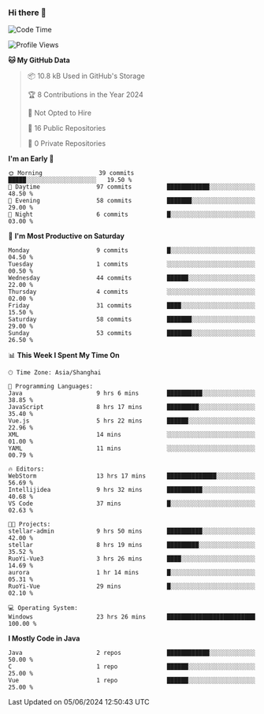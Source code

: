 ### Hi there 👋
<!--START_SECTION:waka-->
![Code Time](http://img.shields.io/badge/Code%20Time-371%20hrs%2028%20mins-blue)

![Profile Views](http://img.shields.io/badge/Profile%20Views-0-blue)

**🐱 My GitHub Data** 

> 📦 10.8 kB Used in GitHub's Storage 
 > 
> 🏆 8 Contributions in the Year 2024
 > 
> 🚫 Not Opted to Hire
 > 
> 📜 16 Public Repositories 
 > 
> 🔑 0 Private Repositories 
 > 
**I'm an Early 🐤** 

```text
🌞 Morning                39 commits          █████░░░░░░░░░░░░░░░░░░░░   19.50 % 
🌆 Daytime                97 commits          ████████████░░░░░░░░░░░░░   48.50 % 
🌃 Evening                58 commits          ███████░░░░░░░░░░░░░░░░░░   29.00 % 
🌙 Night                  6 commits           █░░░░░░░░░░░░░░░░░░░░░░░░   03.00 % 
```
📅 **I'm Most Productive on Saturday** 

```text
Monday                   9 commits           █░░░░░░░░░░░░░░░░░░░░░░░░   04.50 % 
Tuesday                  1 commits           ░░░░░░░░░░░░░░░░░░░░░░░░░   00.50 % 
Wednesday                44 commits          ██████░░░░░░░░░░░░░░░░░░░   22.00 % 
Thursday                 4 commits           ░░░░░░░░░░░░░░░░░░░░░░░░░   02.00 % 
Friday                   31 commits          ████░░░░░░░░░░░░░░░░░░░░░   15.50 % 
Saturday                 58 commits          ███████░░░░░░░░░░░░░░░░░░   29.00 % 
Sunday                   53 commits          ███████░░░░░░░░░░░░░░░░░░   26.50 % 
```


📊 **This Week I Spent My Time On** 

```text
🕑︎ Time Zone: Asia/Shanghai

💬 Programming Languages: 
Java                     9 hrs 6 mins        ██████████░░░░░░░░░░░░░░░   38.85 % 
JavaScript               8 hrs 17 mins       █████████░░░░░░░░░░░░░░░░   35.40 % 
Vue.js                   5 hrs 22 mins       ██████░░░░░░░░░░░░░░░░░░░   22.96 % 
XML                      14 mins             ░░░░░░░░░░░░░░░░░░░░░░░░░   01.00 % 
YAML                     11 mins             ░░░░░░░░░░░░░░░░░░░░░░░░░   00.79 % 

🔥 Editors: 
WebStorm                 13 hrs 17 mins      ██████████████░░░░░░░░░░░   56.69 % 
Intellijidea             9 hrs 32 mins       ██████████░░░░░░░░░░░░░░░   40.68 % 
VS Code                  37 mins             █░░░░░░░░░░░░░░░░░░░░░░░░   02.63 % 

🐱‍💻 Projects: 
stellar-admin            9 hrs 50 mins       ██████████░░░░░░░░░░░░░░░   42.00 % 
stellar                  8 hrs 19 mins       █████████░░░░░░░░░░░░░░░░   35.52 % 
RuoYi-Vue3               3 hrs 26 mins       ████░░░░░░░░░░░░░░░░░░░░░   14.69 % 
aurora                   1 hr 14 mins        █░░░░░░░░░░░░░░░░░░░░░░░░   05.31 % 
RuoYi-Vue                29 mins             █░░░░░░░░░░░░░░░░░░░░░░░░   02.10 % 

💻 Operating System: 
Windows                  23 hrs 26 mins      █████████████████████████   100.00 % 
```

**I Mostly Code in Java** 

```text
Java                     2 repos             ████████████░░░░░░░░░░░░░   50.00 % 
C                        1 repo              ██████░░░░░░░░░░░░░░░░░░░   25.00 % 
Vue                      1 repo              ██████░░░░░░░░░░░░░░░░░░░   25.00 % 
```




 Last Updated on 05/06/2024 12:50:43 UTC
<!--END_SECTION:waka-->
<!--
**0Cherish/0Cherish** is a ✨ _special_ ✨ repository because its `README.md` (this file) appears on your GitHub profile.

Here are some ideas to get you started:

- 🔭 I’m currently working on ...
- 🌱 I’m currently learning ...
- 👯 I’m looking to collaborate on ...
- 🤔 I’m looking for help with ...
- 💬 Ask me about ...
- 📫 How to reach me: ...
- 😄 Pronouns: ...
- ⚡ Fun fact: ...
-->
